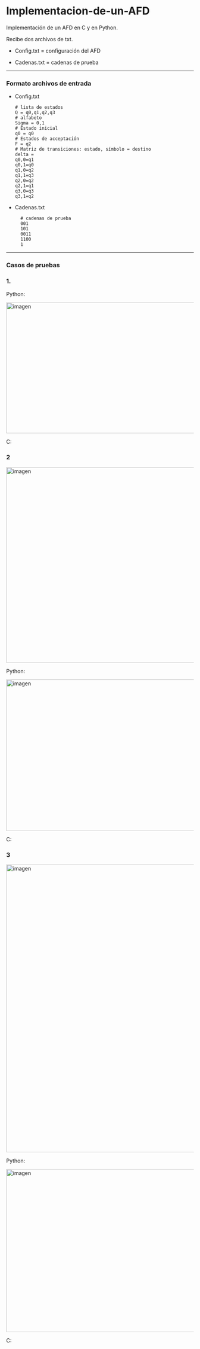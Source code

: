 # Implementacion-de-un-AFD

Implementación de un AFD en C y en Python.

Recibe dos archivos de txt.

- Config.txt = configuración del AFD

- Cadenas.txt = cadenas de prueba

---
### Formato archivos de entrada

- Config.txt
  
      # lista de estados
      Q = q0,q1,q2,q3
      # alfabeto
      Sigma = 0,1
      # Estado inicial
      q0 = q0
      # Estados de acceptación 
      F = q2
      # Matriz de transiciones: estado, símbolo = destino
      delta = 
      q0,0=q1
      q0,1=q0
      q1,0=q2
      q1,1=q3
      q2,0=q2
      q2,1=q1
      q3,0=q3
      q3,1=q2

- Cadenas.txt

        # cadenas de prueba
        001
        101
        0011
        1100
        1

---

### Casos de pruebas

### 1.

Python:

<img width="727" height="350" alt="imagen" src="https://github.com/user-attachments/assets/af822653-01cd-4226-92a3-b91d19c5b578" />

C:


### 2

<img width="1202" height="523" alt="imagen" src="https://github.com/user-attachments/assets/08878831-da03-4e0d-ad39-aa5730b2fd2f" />

Python:

<img width="711" height="405" alt="imagen" src="https://github.com/user-attachments/assets/339f6b33-4bbe-4503-945e-2a1cfb38d7e5" />

C:



### 3

<img width="1194" height="770" alt="imagen" src="https://github.com/user-attachments/assets/1f997fd3-a561-4692-a88d-7d9c98256d4b" />

Python:

<img width="704" height="436" alt="imagen" src="https://github.com/user-attachments/assets/b30c8503-a965-4404-8b76-3abcff4c6b25" />

C:
